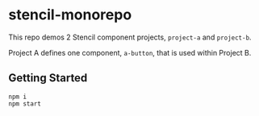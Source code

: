 # stencil-monorepo

This repo demos 2 Stencil component projects, `project-a` and `project-b`.

Project A defines one component, `a-button`, that is used within Project B.

## Getting Started

```
npm i
npm start
```
